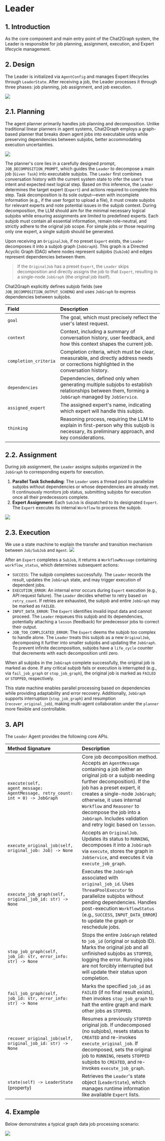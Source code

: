 # Leader

## 1. Introduction

As the core component and main entry point of the Chat2Graph system, the Leader is responsible for job planning, assignment, execution, and Expert lifecycle management.

## 2. Design

The Leader is initialized via `AgentConfig` and manages Expert lifecycles through `LeaderState`. After receiving a job, the Leader processes it through three phases: job planning, job assignment, and job execution.

![](../../asset/image/leader.png)

## 2.1. Planning

The agent planner primarily handles job planning and decomposition. Unlike traditional linear planners in agent systems, Chat2Graph employs a graph-based planner that breaks down agent jobs into executable units while preserving dependencies between subjobs, better accommodating execution uncertainties.

![](../../asset/image/leader-plan.png)

The planner's core lies in a carefully designed prompt, `JOB_DECOMPOSITION_PROMPT`, which guides the `Leader` to decompose a main job (`Given Task`) into executable subjobs. The `Leader` first combines conversation history with the current system state to infer the user's true intent and expected next logical step. Based on this inference, the `Leader` determines the target expert (`Expert`) and actions required to complete this step. Task decomposition is its sole output—even with incomplete information (e.g., if the user forgot to upload a file), it must create subjobs for relevant experts and note potential issues in the subjob context. During decomposition, the LLM should aim for the minimal necessary logical subjobs while ensuring assignments are limited to predefined experts. Each subjob must contain all essential information, remain role-neutral, and strictly adhere to the original job scope. For simple jobs or those requiring only one expert, a single subjob should be generated.

Upon receiving an `OriginalJob`, if no preset `Expert` exists, the `Leader` decomposes it into a subjob graph (`JobGraph`). This graph is a Directed Acyclic Graph (DAG) where nodes represent subjobs (`SubJob`) and edges represent dependencies between them.

> If the `OriginalJob` has a preset `Expert`, the `Leader` skips decomposition and directly assigns the job to that `Expert`, resulting in a single-node `JobGraph` (the original job itself).

Chat2Graph explicitly defines subjob fields (see `JOB_DECOMPOSITION_OUTPUT_SCHEMA`) and uses `JobGraph` to express dependencies between subjobs.

| Field                  | Description                                                                                                                                        |
| :-------------------- |:---------------------------------------------------------------------------------------------------------------------------------------------------|
| `goal`                | The goal, which must precisely reflect the user's latest request.                                                                                  |
| `context`             | Context, including a summary of conversation history, user feedback, and how this context shapes the current job.                                  |
| `completion_criteria` | Completion criteria, which must be clear, measurable, and directly address needs or corrections highlighted in the conversation history.           |
| `dependencies`        | Dependencies, defined only when generating multiple subjobs to establish relationships between them, forming a `JobGraph` managed by `JobService`. |
| `assigned_expert`     | The assigned expert's name, indicating which expert will handle this subjob.                                                                       |
| `thinking`            | Reasoning process, requiring the LLM to explain in first-person why this subjob is necessary, its preliminary approach, and key considerations.    |


## 2.2. Assignment

During job assignment, the `Leader` assigns subjobs organized in the `JobGraph` to corresponding experts for execution.

1. **Parallel Task Scheduling**: The `Leader` uses a thread pool to parallelize subjobs without dependencies or whose dependencies are already met. It continuously monitors job status, submitting subjobs for execution once all their predecessors complete.
2. **Expert Assignment**: Each `SubJob` is dispatched to its designated `Expert`. The `Expert` executes its internal `Workflow` to process the subjob.

![](../../asset/image/leader-assign.png)


## 2.3. Execution

We use a state machine to explain the transfer and transition mechanism between `Job/SubJob` and `Agent`.
 ![](../../asset/image/leader-execute.png)

After an `Expert` completes a `SubJob`, it returns a `WorkflowMessage` containing `workflow_status`, which determines subsequent actions:
  - `SUCCESS`: The subjob completes successfully. The `Leader` records the result, updates the `JobGraph` state, and may trigger execution of dependent jobs.
  - `EXECUTION_ERROR`: An internal error occurs during `Expert` execution (e.g., API request failure). The `Leader` decides whether to retry based on `retry_count`. If retries are exhausted, the subjob and entire `JobGraph` may be marked as `FAILED`.
  - `INPUT_DATA_ERROR`: The `Expert` identifies invalid input data and cannot proceed. The `Leader` requeues this subjob and its dependencies, potentially attaching a `lesson` (feedback) for predecessor jobs to correct their output.
  - `JOB_TOO_COMPLICATED_ERROR`: The `Expert` deems the subjob too complex to handle alone. The `Leader` treats this subjob as a new `OriginalJob`, decomposing it further into smaller subjobs and updating the `JobGraph`. To prevent infinite decomposition, subjobs have a `life_cycle` counter that decrements with each decomposition until zero.

When all subjobs in the `JobGraph` complete successfully, the original job is marked as done. If any critical subjob fails or execution is interrupted (e.g., via `fail_job_graph` or `stop_job_graph`), the original job is marked as `FAILED` or `STOPPED`, respectively.

This state machine enables parallel processing based on dependencies while providing adaptability and error recovery. Additionally, `JobGraph` supports interruption (`stop_job_graph`) and resumption (`recover_original_job`), making multi-agent collaboration under the `planner` more flexible and controllable.

## 3. API

The `Leader` Agent provides the following core APIs.

| Method Signature                                     | Description                                                                                                                                                                                                                                                                                                                                                             |
| :--------------------------------------------------------------- |:------------------------------------------------------------------------------------------------------------------------------------------------------------------------------------------------------------------------------------------------------------------------------------------------------------------------------------------------------------------------|
| `execute(self, agent_message: AgentMessage, retry_count: int = 0) -> JobGraph` | Core job decomposition method. Accepts an `AgentMessage` containing a job (either an original job or a subjob needing further decomposition). If the job has a preset expert, it creates a single-node `JobGraph`; otherwise, it uses internal `Workflow` and `Reasoner` to decompose the job into a `JobGraph`. Includes validation and retry logic based on `lesson`. |
| `execute_original_job(self, original_job: Job) -> None`          | Accepts an `OriginalJob`. Updates its status to `RUNNING`, decomposes it into a `JobGraph` via `execute`, stores the graph in `JobService`, and executes it via `execute_job_graph`.                                                                                                                                                                                    |
| `execute_job_graph(self, original_job_id: str) -> None`          | Executes the `JobGraph` associated with `original_job_id`. Uses `ThreadPoolExecutor` to parallelize subjobs without pending dependencies. Handles post-execution `WorkflowStatus` (e.g., `SUCCESS`, `INPUT_DATA_ERROR`) to update the graph or reschedule jobs.                                                                                                         |
| `stop_job_graph(self, job_id: str, error_info: str) -> None`     | Stops the entire `JobGraph` related to `job_id` (original or subjob ID). Marks the original job and all unfinished subjobs as `STOPPED`, logging the error. Running jobs are not forcibly interrupted but will update their status upon completion.                                                                                                                     |
| `fail_job_graph(self, job_id: str, error_info: str) -> None`     | Marks the specified `job_id` as `FAILED` (if no final result exists), then invokes `stop_job_graph` to halt the entire graph and mark other jobs as `STOPPED`.                                                                                                                                                                                                          |
| `recover_original_job(self, original_job_id: str) -> None`       | Resumes a previously `STOPPED` original job. If undecomposed (no subjobs), resets status to `CREATED` and re-invokes `execute_original_job`. If decomposed, sets the original job to `RUNNING`, resets `STOPPED` subjobs to `CREATED`, and re-invokes `execute_job_graph`.                                                                                              |
| `state(self) -> LeaderState` (property)                          | Retrieves the `Leader`'s state object (`LeaderState`), which manages runtime information like available `Expert` lists.                                                                                                                                                                                                                                                 |


## 4. Example

Below demonstrates a typical graph data job processing scenario:

![](../../asset/image/leader-demo.png)